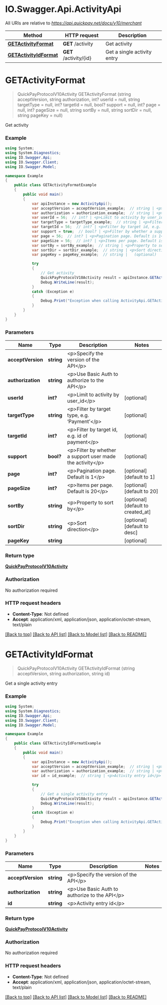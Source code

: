 # IO.Swagger.Api.ActivityApi

All URIs are relative to *https://api.quickpay.net/docs/v10/merchant*

Method | HTTP request | Description
------------- | ------------- | -------------
[**GETActivityFormat**](ActivityApi.md#getactivityformat) | **GET** /activity | Get activity
[**GETActivityIdFormat**](ActivityApi.md#getactivityidformat) | **GET** /activity/{id} | Get a single activity entry


<a name="getactivityformat"></a>
# **GETActivityFormat**
> QuickPayProtocolV10Activity GETActivityFormat (string acceptVersion, string authorization, int? userId = null, string targetType = null, int? targetId = null, bool? support = null, int? page = null, int? pageSize = null, string sortBy = null, string sortDir = null, string pageKey = null)

Get activity

 

### Example
```csharp
using System;
using System.Diagnostics;
using IO.Swagger.Api;
using IO.Swagger.Client;
using IO.Swagger.Model;

namespace Example
{
    public class GETActivityFormatExample
    {
        public void main()
        {
            var apiInstance = new ActivityApi();
            var acceptVersion = acceptVersion_example;  // string | <p>Specify the version of the API</p> 
            var authorization = authorization_example;  // string | <p>Use Basic Auth to authorize to the API</p> 
            var userId = 56;  // int? | <p>Limit to activity by user_id</p>  (optional) 
            var targetType = targetType_example;  // string | <p>Filter by target type, e.g. ‘Payment’</p>  (optional) 
            var targetId = 56;  // int? | <p>Filter by target id, e.g. id of payment</p>  (optional) 
            var support = true;  // bool? | <p>Filter by whether a support user made the activity</p>  (optional) 
            var page = 56;  // int? | <p>Pagination page. Default is 1</p>  (optional)  (default to 1)
            var pageSize = 56;  // int? | <p>Items per page. Default is 20</p>  (optional)  (default to 20)
            var sortBy = sortBy_example;  // string | <p>Property to sort by</p>  (optional)  (default to created_at)
            var sortDir = sortDir_example;  // string | <p>Sort direction</p>  (optional)  (default to desc)
            var pageKey = pageKey_example;  // string |   (optional) 

            try
            {
                // Get activity
                QuickPayProtocolV10Activity result = apiInstance.GETActivityFormat(acceptVersion, authorization, userId, targetType, targetId, support, page, pageSize, sortBy, sortDir, pageKey);
                Debug.WriteLine(result);
            }
            catch (Exception e)
            {
                Debug.Print("Exception when calling ActivityApi.GETActivityFormat: " + e.Message );
            }
        }
    }
}
```

### Parameters

Name | Type | Description  | Notes
------------- | ------------- | ------------- | -------------
 **acceptVersion** | **string**| &lt;p&gt;Specify the version of the API&lt;/p&gt;  | 
 **authorization** | **string**| &lt;p&gt;Use Basic Auth to authorize to the API&lt;/p&gt;  | 
 **userId** | **int?**| &lt;p&gt;Limit to activity by user_id&lt;/p&gt;  | [optional] 
 **targetType** | **string**| &lt;p&gt;Filter by target type, e.g. ‘Payment’&lt;/p&gt;  | [optional] 
 **targetId** | **int?**| &lt;p&gt;Filter by target id, e.g. id of payment&lt;/p&gt;  | [optional] 
 **support** | **bool?**| &lt;p&gt;Filter by whether a support user made the activity&lt;/p&gt;  | [optional] 
 **page** | **int?**| &lt;p&gt;Pagination page. Default is 1&lt;/p&gt;  | [optional] [default to 1]
 **pageSize** | **int?**| &lt;p&gt;Items per page. Default is 20&lt;/p&gt;  | [optional] [default to 20]
 **sortBy** | **string**| &lt;p&gt;Property to sort by&lt;/p&gt;  | [optional] [default to created_at]
 **sortDir** | **string**| &lt;p&gt;Sort direction&lt;/p&gt;  | [optional] [default to desc]
 **pageKey** | **string**|   | [optional] 

### Return type

[**QuickPayProtocolV10Activity**](QuickPayProtocolV10Activity.md)

### Authorization

No authorization required

### HTTP request headers

 - **Content-Type**: Not defined
 - **Accept**: application/xml, application/json, application/octet-stream, text/plain

[[Back to top]](#) [[Back to API list]](../README.md#documentation-for-api-endpoints) [[Back to Model list]](../README.md#documentation-for-models) [[Back to README]](../README.md)

<a name="getactivityidformat"></a>
# **GETActivityIdFormat**
> QuickPayProtocolV10Activity GETActivityIdFormat (string acceptVersion, string authorization, string id)

Get a single activity entry

 

### Example
```csharp
using System;
using System.Diagnostics;
using IO.Swagger.Api;
using IO.Swagger.Client;
using IO.Swagger.Model;

namespace Example
{
    public class GETActivityIdFormatExample
    {
        public void main()
        {
            var apiInstance = new ActivityApi();
            var acceptVersion = acceptVersion_example;  // string | <p>Specify the version of the API</p> 
            var authorization = authorization_example;  // string | <p>Use Basic Auth to authorize to the API</p> 
            var id = id_example;  // string | <p>Activity entry id</p> 

            try
            {
                // Get a single activity entry
                QuickPayProtocolV10Activity result = apiInstance.GETActivityIdFormat(acceptVersion, authorization, id);
                Debug.WriteLine(result);
            }
            catch (Exception e)
            {
                Debug.Print("Exception when calling ActivityApi.GETActivityIdFormat: " + e.Message );
            }
        }
    }
}
```

### Parameters

Name | Type | Description  | Notes
------------- | ------------- | ------------- | -------------
 **acceptVersion** | **string**| &lt;p&gt;Specify the version of the API&lt;/p&gt;  | 
 **authorization** | **string**| &lt;p&gt;Use Basic Auth to authorize to the API&lt;/p&gt;  | 
 **id** | **string**| &lt;p&gt;Activity entry id&lt;/p&gt;  | 

### Return type

[**QuickPayProtocolV10Activity**](QuickPayProtocolV10Activity.md)

### Authorization

No authorization required

### HTTP request headers

 - **Content-Type**: Not defined
 - **Accept**: application/xml, application/json, application/octet-stream, text/plain

[[Back to top]](#) [[Back to API list]](../README.md#documentation-for-api-endpoints) [[Back to Model list]](../README.md#documentation-for-models) [[Back to README]](../README.md)

